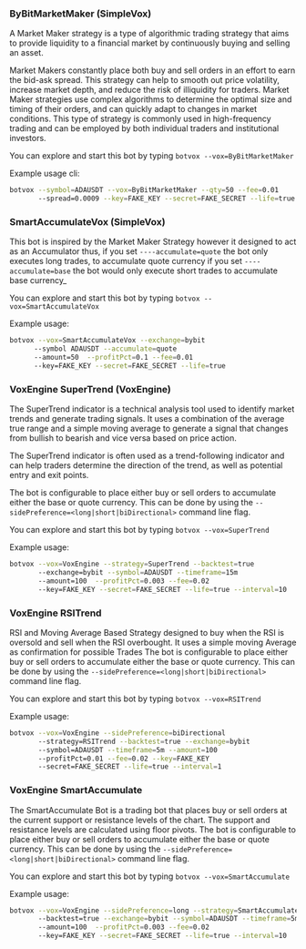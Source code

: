 
### ByBitMarketMaker (SimpleVox)

A Market Maker strategy is a type of algorithmic trading strategy that aims to provide liquidity to a financial market
by continuously buying and selling an asset.

Market Makers constantly place both buy and sell orders in an effort to earn the bid-ask spread. This strategy can help to smooth out price volatility, increase market depth, and reduce the risk of illiquidity for traders. Market Maker strategies use complex algorithms to determine the optimal size and timing of their orders, and can quickly adapt to changes in market conditions. This type of strategy is commonly used in high-frequency trading
and can be employed by both individual traders and institutional investors.

You can explore and start this bot by typing ``botvox --vox=ByBitMarketMaker``

Example usage cli:
```bash
botvox --symbol=ADAUSDT --vox=ByBitMarketMaker --qty=50 --fee=0.01 
       --spread=0.0009 --key=FAKE_KEY --secret=FAKE_SECRET --life=true
```

### SmartAccumulateVox (SimpleVox)

This bot is inspired by the Market Maker Strategy however it designed to act as an Accumulator thus,
if you set ``----accumulate=quote`` the bot only executes long trades,
to accumulate quote currency if you set ``----accumulate=base`` the bot would only execute short trades to accumulate base currency_

You can explore and start this bot by typing ``botvox --vox=SmartAccumulateVox``

Example usage:
```bash
botvox --vox=SmartAccumulateVox --exchange=bybit 
      --symbol ADAUSDT --accumulate=quote 
      --amount=50  --profitPct=0.1 --fee=0.01 
      --key=FAKE_KEY --secret=FAKE_SECRET --life=true
```


### VoxEngine SuperTrend (VoxEngine)

The SuperTrend indicator is a technical analysis tool used to identify market trends and generate trading signals.
It uses a combination of the average true range and a simple moving average to generate a signal that
changes from bullish to bearish and vice versa based on price action.

The SuperTrend indicator is often used as a trend-following indicator and can help traders determine the direction of the trend,
as well as potential entry and exit points.

The bot is configurable to place either buy or sell orders to accumulate either the base or quote currency.
This can be done by using the ```--sidePreference=<long|short|biDirectional>``` command line flag.

You can explore and start this bot by typing ``botvox --vox=SuperTrend``

Example usage:
```bash
botvox --vox=VoxEngine --strategy=SuperTrend --backtest=true 
       --exchange=bybit --symbol=ADAUSDT --timeframe=15m 
       --amount=100  --profitPct=0.003 --fee=0.02 
       --key=FAKE_KEY --secret=FAKE_SECRET --life=true --interval=10
```


### VoxEngine RSITrend

RSI and Moving Average Based Strategy designed to buy when the RSI is oversold and sell when the RSI overbought.
It uses a simple moving Average as confirmation for possible Trades
The bot is configurable to place either buy or sell orders to accumulate either the base or quote currency.
This can be done by using the ```--sidePreference=<long|short|biDirectional>``` command line flag.

You can explore and start this bot by typing ``botvox --vox=RSITrend``

Example usage:
```bash
botvox --vox=VoxEngine --sidePreference=biDirectional 
       --strategy=RSITrend --backtest=true --exchange=bybit 
       --symbol=ADAUSDT --timeframe=5m --amount=100  
       --profitPct=0.01 --fee=0.02 --key=FAKE_KEY 
       --secret=FAKE_SECRET --life=true --interval=1

```


### VoxEngine SmartAccumulate

The SmartAccumulate Bot is a trading bot that places buy or sell orders at the current support or resistance levels of the chart.
The support and resistance levels are calculated using floor pivots.
The bot is configurable to place either buy or sell orders to accumulate either the base or quote currency.
This can be done by using the ```--sidePreference=<long|short|biDirectional>``` command line flag.

You can explore and start this bot by typing ``botvox --vox=SmartAccumulate``

Example usage:
```bash
botvox --vox=VoxEngine --sidePreference=long --strategy=SmartAccumulate 
       --backtest=true --exchange=bybit --symbol=ADAUSDT --timeframe=5m
       --amount=100  --profitPct=0.003 --fee=0.02 
       --key=FAKE_KEY --secret=FAKE_SECRET --life=true --interval=10
```
